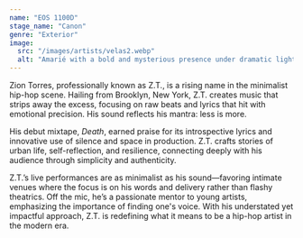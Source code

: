```yaml
---
name: "EOS 1100D"
stage_name: "Canon"
genre: "Exterior"
image:
  src: "/images/artists/velas2.webp"
  alt: "Amarié with a bold and mysterious presence under dramatic lighting"
---
```


Zion Torres, professionally known as Z.T., is a rising name in the minimalist hip-hop scene. Hailing from Brooklyn, New York, Z.T. creates music that strips away the excess, focusing on raw beats and lyrics that hit with emotional precision. His sound reflects his mantra: less is more.

His debut mixtape, _Death_, earned praise for its introspective lyrics and innovative use of silence and space in production. Z.T. crafts stories of urban life, self-reflection, and resilience, connecting deeply with his audience through simplicity and authenticity.

Z.T.’s live performances are as minimalist as his sound—favoring intimate venues where the focus is on his words and delivery rather than flashy theatrics. Off the mic, he’s a passionate mentor to young artists, emphasizing the importance of finding one's voice. With his understated yet impactful approach, Z.T. is redefining what it means to be a hip-hop artist in the modern era.
